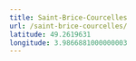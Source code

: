 ```yaml
---
title: Saint-Brice-Courcelles
url: /saint-brice-courcelles/
latitude: 49.2619631
longitude: 3.9866881000000003
---
```

